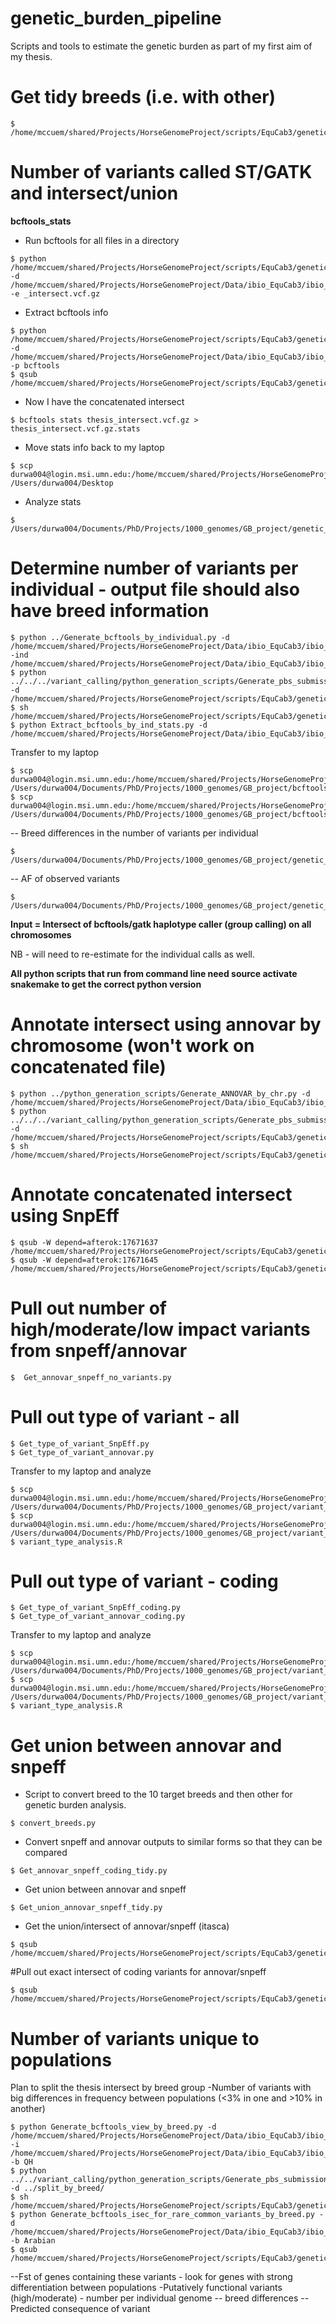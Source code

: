 # genetic_burden_pipeline
Scripts and tools to estimate the genetic burden as part of my first aim of my thesis.
# Get tidy breeds (i.e. with other)
```
$ /home/mccuem/shared/Projects/HorseGenomeProject/scripts/EquCab3/genetic_burden_pipeline/genetic_burden/python_scripts/convert_breeds.py
```

# Number of variants called ST/GATK and intersect/union
**bcftools_stats**
- Run bcftools for all files in a directory
```
$ python /home/mccuem/shared/Projects/HorseGenomeProject/scripts/EquCab3/genetic_burden_pipeline/bcftools_stats/Generate_bcftools_by_chr.py -d /home/mccuem/shared/Projects/HorseGenomeProject/Data/ibio_EquCab3/ibio_output_files/joint_intersect/ -e _intersect.vcf.gz
```
- Extract bcftools info
```
$ python /home/mccuem/shared/Projects/HorseGenomeProject/scripts/EquCab3/genetic_burden_pipeline/bcftools_stats/Extract_bcftools_stats.py -d /home/mccuem/shared/Projects/HorseGenomeProject/Data/ibio_EquCab3/ibio_output_files/joint_intersect/ -p bcftools
$ qsub /home/mccuem/shared/Projects/HorseGenomeProject/scripts/EquCab3/genetic_burden_pipeline/bcftools_stats/bcftools_stats.genotyped.vcf.gz.pbs 
```
- Now I have the concatenated intersect
```
$ bcftools stats thesis_intersect.vcf.gz > thesis_intersect.vcf.gz.stats
```
- Move stats info back to my laptop
```
$ scp durwa004@login.msi.umn.edu:/home/mccuem/shared/Projects/HorseGenomeProject/Data/ibio_EquCab3/ibio_output_files/joint_gvcf/joint_intersect/thesis_intersect.vcf.gz.stats /Users/durwa004/Desktop
```
- Analyze stats
```
$ /Users/durwa004/Documents/PhD/Projects/1000_genomes/GB_project/genetic_burden_pipeline/R_analysis/bcftools_stats_analysis.R
```

# Determine number of variants per individual - output file should also have breed information
```
$ python ../Generate_bcftools_by_individual.py -d /home/mccuem/shared/Projects/HorseGenomeProject/Data/ibio_EquCab3/ibio_output_files/joint_gvcf/joint_intersect/ -ind /home/mccuem/shared/Projects/HorseGenomeProject/Data/ibio_EquCab3/ibio_output_files/horse_genomes_breeds_tidy.txt 
$ python ../../../variant_calling/python_generation_scripts/Generate_pbs_submission_shell.py -d /home/mccuem/shared/Projects/HorseGenomeProject/scripts/EquCab3/genetic_burden_pipeline/bcftools_stats/bcftools_by_ind/
$ sh /home/mccuem/shared/Projects/HorseGenomeProject/scripts/EquCab3/genetic_burden_pipeline/bcftools_stats/bcftools_by_ind/pbs_shell.sh 
$ python Extract_bcftools_by_ind_stats.py -d /home/mccuem/shared/Projects/HorseGenomeProject/Data/ibio_EquCab3/ibio_output_files/joint_gvcf/joint_intersect/ind_bcftools_stats_files/
```
Transfer to my laptop
```
$ scp durwa004@login.msi.umn.edu:/home/mccuem/shared/Projects/HorseGenomeProject/Data/ibio_EquCab3/ibio_output_files/joint_gvcf/joint_intersect/ind_bcftools_stats_files/intersect_by_ind_number_of_variants.txt /Users/durwa004/Documents/PhD/Projects/1000_genomes/GB_project/bcftools_stats_output/
$ scp durwa004@login.msi.umn.edu:/home/mccuem/shared/Projects/HorseGenomeProject/Data/ibio_EquCab3/ibio_output_files/joint_gvcf/joint_intersect/ind_bcftools_stats_files/*_AF_freq.txt /Users/durwa004/Documents/PhD/Projects/1000_genomes/GB_project/bcftools_stats_output/AF_freq_files/
```
-- Breed differences in the number of variants per individual
```
$ /Users/durwa004/Documents/PhD/Projects/1000_genomes/GB_project/genetic_burden_pipeline/R_analysis/bcftools_stats_analysis.R
```
-- AF of observed variants
```
$ /Users/durwa004/Documents/PhD/Projects/1000_genomes/GB_project/genetic_burden_pipeline/genetic_burden/python_scripts/merge_bcfstats_AF_191015.py
```

**Input = Intersect of bcftools/gatk haplotype caller (group calling) on all chromosomes**

NB - will need to re-estimate for the individual calls as well.

**All python scripts that run from command line need source activate snakemake to get the correct python version**

# Annotate intersect using annovar by chromosome (won't work on concatenated file)
```
$ python ../python_generation_scripts/Generate_ANNOVAR_by_chr.py -d /home/mccuem/shared/Projects/HorseGenomeProject/Data/ibio_EquCab3/ibio_output_files/joint_gvcf/joint_intersect/
$ python ../../../variant_calling/python_generation_scripts/Generate_pbs_submission_shell.py -d /home/mccuem/shared/Projects/HorseGenomeProject/scripts/EquCab3/genetic_burden_pipeline/variant_annotation/ANNOVAR/
$ sh /home/mccuem/shared/Projects/HorseGenomeProject/scripts/EquCab3/genetic_burden_pipeline/variant_annotation/ANNOVAR/pbs_shell.sh 
```

# Annotate concatenated intersect using SnpEff
```
$ qsub -W depend=afterok:17671637 /home/mccuem/shared/Projects/HorseGenomeProject/scripts/EquCab3/genetic_burden_pipeline/variant_annotation/SnpEff/SnpEff_intersect_concat.pbs 
$ qsub -W depend=afterok:17671645 /home/mccuem/shared/Projects/HorseGenomeProject/scripts/EquCab3/genetic_burden_pipeline/variant_annotation/SnpEff/SnpSift_filter_intersect_concat.pbs 
```

# Pull out number of high/moderate/low impact variants from snpeff/annovar
```
$  Get_annovar_snpeff_no_variants.py
```

# Pull out type of variant - all
```
$ Get_type_of_variant_SnpEff.py 
$ Get_type_of_variant_annovar.py 
```
Transfer to my laptop and analyze
```
$ scp durwa004@login.msi.umn.edu:/home/mccuem/shared/Projects/HorseGenomeProject/Data/ibio_EquCab3/ibio_output_files/joint_gvcf/joint_intersect/annovar/annovar_variant_type_all.txt /Users/durwa004/Documents/PhD/Projects/1000_genomes/GB_project/variant_type_analysis/
$ scp durwa004@login.msi.umn.edu:/home/mccuem/shared/Projects/HorseGenomeProject/Data/ibio_EquCab3/ibio_output_files/joint_gvcf/joint_intersect/annovar/SnpEff_variant_type_all.txt /Users/durwa004/Documents/PhD/Projects/1000_genomes/GB_project/variant_type_analysis/
$ variant_type_analysis.R
```

# Pull out type of variant - coding
```
$ Get_type_of_variant_SnpEff_coding.py 
$ Get_type_of_variant_annovar_coding.py
```
Transfer to my laptop and analyze
```
$ scp durwa004@login.msi.umn.edu:/home/mccuem/shared/Projects/HorseGenomeProject/Data/ibio_EquCab3/ibio_output_files/joint_gvcf/joint_intersect/SnpEff/SnpEff_variant_type_coding.txt /Users/durwa004/Documents/PhD/Projects/1000_genomes/GB_project/variant_type_analysis//Users/durwa004/Documents/PhD/Projects/1000_genomes/GB_project/variant_type_analysis/
$ scp durwa004@login.msi.umn.edu:/home/mccuem/shared/Projects/HorseGenomeProject/Data/ibio_EquCab3/ibio_output_files/joint_gvcf/joint_intersect/annovar/annovar_variant_type_coding.txt /Users/durwa004/Documents/PhD/Projects/1000_genomes/GB_project/variant_type_analysis/
$ variant_type_analysis.R
```
# Get union between annovar and snpeff
- Script to convert breed to the 10 target breeds and then other for genetic burden analysis.
```
$ convert_breeds.py
```
- Convert snpeff and annovar outputs to similar forms so that they can be compared
```
$ Get_annovar_snpeff_coding_tidy.py 
```
- Get union between annovar and snpeff
```
$ Get_union_annovar_snpeff_tidy.py
```
- Get the union/intersect of annovar/snpeff (itasca)
```
$ qsub /home/mccuem/shared/Projects/HorseGenomeProject/scripts/EquCab3/genetic_burden_pipeline/genetic_burden/pbs_submit_python.pbs 
```
#Pull out exact intersect of coding variants for annovar/snpeff
```
$ qsub /home/mccuem/shared/Projects/HorseGenomeProject/scripts/EquCab3/genetic_burden_pipeline/genetic_burden/extract_annovar_snpeff_union_intersect.pbs
```
# Number of variants unique to populations
Plan to split the thesis intersect by breed group
-Number of variants with big differences in frequency between populations (<3% in one and >10% in another)
```
$ python Generate_bcftools_view_by_breed.py -d /home/mccuem/shared/Projects/HorseGenomeProject/Data/ibio_EquCab3/ibio_output_files/joint_gvcf/joint_intersect/ -i /home/mccuem/shared/Projects/HorseGenomeProject/Data/ibio_EquCab3/ibio_output_files/horse_genomes_breeds_tidy.txt -b QH 
$ python ../../variant_calling/python_generation_scripts/Generate_pbs_submission_shell.py -d ../split_by_breed/
$ sh /home/mccuem/shared/Projects/HorseGenomeProject/scripts/EquCab3/genetic_burden_pipeline/split_by_breed/pbs_shell.sh
$ python Generate_bcftools_isec_for_rare_common_variants_by_breed.py -d /home/mccuem/shared/Projects/HorseGenomeProject/Data/ibio_EquCab3/ibio_output_files/joint_gvcf/joint_intersect/ -b Arabian
$ qsub /home/mccuem/shared/Projects/HorseGenomeProject/scripts/EquCab3/genetic_burden_pipeline/split_by_breed/bcftools_isec_Arabian.pbs 
```


--Fst of genes containing these variants - look for genes with strong differentiation between populations
-Putatively functional variants (high/moderate) - number per individual genome
-- breed differences
-- Predicted consequence of variant

